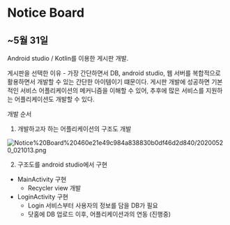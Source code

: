 # Notice Board

## ~5월 31일

Android studio / Kotlin를 이용한 게시판 개발.

게시판을 선택한 이유 - 가장 간단하면서 DB, android studio, 웹 서버를 복합적으로 활용하면서 개발할 수 있는 간단한 아이템이기 떄문이다. 게시판 개발에 성공하면 기본적인 서비스 어플리케이션의 메커니즘을 이해할 수 있어, 추후에 많은 서비스를 지원하는 어플리케이션도 개발할 수 있다.

개발 순서

1. 개발하고자 하는 어플리케이션의 구조도 개발

![Notice%20Board%20460e21e49c984a838830b0df46d2d840/20200520_021013.png](Notice%20Board%20460e21e49c984a838830b0df46d2d840/20200520_021013.png)

2. 구조도를 android studio에서 구현

- MainActivity 구현
    - Recycler view 개발
- LoginActivity 구현
    - Login 서비스부터 사용자의 정보를 담을 DB가 필요
    - 닷홈에 DB 업로드 이후, 어플리케이션과의 연동 (진행중)